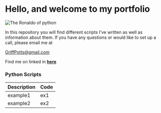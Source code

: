 <h1>Hello, and welcome to my portfolio</h1>

![The Ronaldo of python](https://media-exp1.licdn.com/dms/image/C4E03AQHgMgA-Rj4w7A/profile-displayphoto-shrink_200_200/0/1610131774672?e=1615420800&v=beta&t=8FO_4x9ApItgqgFOTrCFh4sVmp_brsrrzWIpFH-i9tc)


In this repository you will find different scripts I've written as well as information about them. If you have any questions or would like to set up a call, please email me at

<GriffPotts@gmail.com>




Find me on linked in **[here](https://www.linkedin.com/in/griffin-potts-141378105/)**

<h3>Python Scripts<h/3>
  
  
Description|Code
--------------|--------------
example1 | ex1
example2 | ex2
